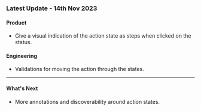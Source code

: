 ### Latest Update - 14th Nov 2023

#### Product

- Give a visual indication of the action state as steps when clicked on the status.

#### Engineering

- Validations for moving the action through the states.

---

#### What's Next

- More annotations and discoverability around action states.